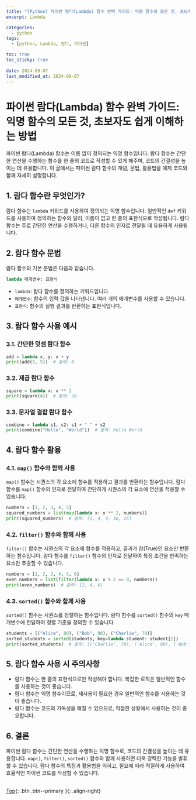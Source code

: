 ```yaml
---
title: "[Python] 파이썬 람다(Lambda) 함수 완벽 가이드: 익명 함수의 모든 것, 초보자도 쉽게 이해하는 방법"
excerpt: Lambda

categories:
  - python
tags:
  - [python, Lambda, 람다, 파이썬]

toc: true
toc_sticky: true
 
date: 2024-09-07
last_modified_at: 2024-09-07
---
```


# 파이썬 람다(Lambda) 함수 완벽 가이드: 익명 함수의 모든 것, 초보자도 쉽게 이해하는 방법

파이썬 람다(Lambda) 함수는 이름 없이 정의되는 익명 함수입니다. 람다 함수는 간단한 연산을 수행하는 함수를 한 줄의 코드로 작성할 수 있게 해주며, 코드의 간결성을 높이는 데 유용합니다. 이 글에서는 파이썬 람다 함수의 개념, 문법, 활용법을 예제 코드와 함께 자세히 설명합니다.

## 1. 람다 함수란 무엇인가?

람다 함수는 `lambda` 키워드를 사용하여 정의되는 익명 함수입니다. 일반적인 `def` 키워드를 사용하여 정의하는 함수와 달리, 이름이 없고 한 줄의 표현식으로 작성됩니다. 람다 함수는 주로 간단한 연산을 수행하거나, 다른 함수의 인자로 전달될 때 유용하게 사용됩니다.

## 2. 람다 함수 문법

람다 함수의 기본 문법은 다음과 같습니다.

```python
lambda 매개변수: 표현식
```

* `lambda`: 람다 함수를 정의하는 키워드입니다.
* `매개변수`: 함수의 입력 값을 나타냅니다. 여러 개의 매개변수를 사용할 수 있습니다.
* `표현식`: 함수의 실행 결과를 반환하는 표현식입니다.

## 3. 람다 함수 사용 예시

### 3.1. 간단한 덧셈 람다 함수

```python
add = lambda x, y: x + y
print(add(3, 5))  # 출력: 8
```

### 3.2. 제곱 람다 함수

```python
square = lambda x: x ** 2
print(square(4))  # 출력: 16
```

### 3.3. 문자열 결합 람다 함수

```python
combine = lambda s1, s2: s1 + " " + s2
print(combine("Hello", "World"))  # 출력: Hello World
```

## 4. 람다 함수 활용

### 4.1. `map()` 함수와 함께 사용

`map()` 함수는 시퀀스의 각 요소에 함수를 적용하고 결과를 반환하는 함수입니다. 람다 함수를 `map()` 함수의 인자로 전달하여 간단하게 시퀀스의 각 요소에 연산을 적용할 수 있습니다.

```python
numbers = [1, 2, 3, 4, 5]
squared_numbers = list(map(lambda x: x ** 2, numbers))
print(squared_numbers)  # 출력: [1, 4, 9, 16, 25]
```

### 4.2. `filter()` 함수와 함께 사용

`filter()` 함수는 시퀀스의 각 요소에 함수를 적용하고, 결과가 참(True)인 요소만 반환하는 함수입니다. 람다 함수를 `filter()` 함수의 인자로 전달하여 특정 조건을 만족하는 요소만 추출할 수 있습니다.

```python
numbers = [1, 2, 3, 4, 5, 6]
even_numbers = list(filter(lambda x: x % 2 == 0, numbers))
print(even_numbers)  # 출력: [2, 4, 6]
```

### 4.3. `sorted()` 함수와 함께 사용

`sorted()` 함수는 시퀀스를 정렬하는 함수입니다. 람다 함수를 `sorted()` 함수의 `key` 매개변수에 전달하여 정렬 기준을 정의할 수 있습니다.

```python
students = [("Alice", 80), ("Bob", 90), ("Charlie", 70)]
sorted_students = sorted(students, key=lambda student: student[1])
print(sorted_students)  # 출력: [('Charlie', 70), ('Alice', 80), ('Bob', 90)]
```

## 5. 람다 함수 사용 시 주의사항

* 람다 함수는 한 줄의 표현식으로만 작성해야 합니다. 복잡한 로직은 일반적인 함수를 사용하는 것이 좋습니다.
* 람다 함수는 익명 함수이므로, 재사용이 필요한 경우 일반적인 함수를 사용하는 것이 좋습니다.
* 람다 함수는 코드의 가독성을 해칠 수 있으므로, 적절한 상황에서 사용하는 것이 중요합니다.

## 6. 결론

파이썬 람다 함수는 간단한 연산을 수행하는 익명 함수로, 코드의 간결성을 높이는 데 유용합니다. `map()`, `filter()`, `sorted()` 함수와 함께 사용하면 더욱 강력한 기능을 발휘할 수 있습니다. 람다 함수의 특징과 활용법을 익히고, 필요에 따라 적절하게 사용하여 효율적인 파이썬 코드를 작성할 수 있습니다.
<br><br>

[Top](#){: .btn .btn--primary }{: .align-right}